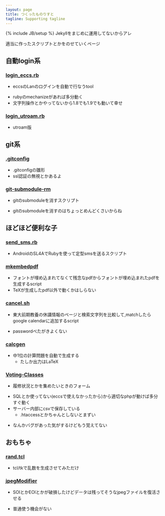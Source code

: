 ```yaml
---
layout: page
title: つくったものりすと
tagline: Supporting tagline
---
```

{% include JB/setup %}
Jekyllをまじめに運用してないからアレ

適当に作ったスクリプトとかをのせていくページ

自動login系
----------------------------------------

### [login_eccs.rb](https://gist.github.com/MasWag/4315659)
* eccsのLanのログインを自動で行なうtool 
 - rubyのmechanizeがあれば多分動く
 - 文字列操作とかやってないから1.8でも1.9でも動いて幸せ

### [login_utroam.rb](https://gist.github.com/MasWag/7699888)
* utroam版

git系
----------------------------------------

### [.gitconfig](https://gist.github.com/MasWag/4451236)
* .gitconfigの雛形
 * ssl認証の無視とかあるよ

### [git-submodule-rm](https://gist.github.com/MasWag/4255594)
* gitのsubmoduleを消すスクリプト
 - gitのsubmoduleを消すのはちょっとめんどくさいからね

ほどほど便利な子
----------------------------------------

### [send_sms.rb](https://gist.github.com/MasWag/4664969)
* AndroidのSL4AでRubyを使って定型smsを送るスクリプト

### [mkembedpdf](https://gist.github.com/MasWag/5063181)
* フォントが埋め込まれてなくて残念なpdfからフォントが埋め込まれたpdfを生成するscript
* TeXが生成したpdf以外で動くかはしらない

### [cancel.sh](https://github.com/MasWag/cancel.sh)
* 東大前期教養の休講情報のページと検索文字列を比較して,matchしたらgoogle calendarに追加するscript
 - passwordべたがきよくない

### [calcgen](https://github.com/MasWag/calcgen)
* 中1位の計算問題を自動で生成する
  - たしか出力はLaTeX

### [Voting-Classes](https://github.com/MasWag/Voting-Classes)

* 履修状況とかを集めたいときのフォーム
 - SQLとか使ってない(eccsで使えなかったから)から適切なphpが動けば多分すぐ動く
 - サーバー内部にcsvで保存している
   * .htaccessとかちゃんとしないとまずい
* なんかバグがあった気がするけどもう覚えてない

おもちゃ
----------------------------------------

### [rand.tcl](https://gist.github.com/MasWag/5434425)
* tcl/tkで乱数を生成させてみただけ

### [jpegModifier](https://github.com/MasWag/jpegModifier)
* SOIとかEOIとかが破損したけどデータは残ってそうなjpegファイルを復活させる
 - 普通使う機会がない
